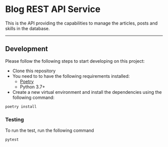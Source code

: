 # Blog REST API Service

This is the API providing the capabilities to manage the articles, posts and skills in the database.

---

## Development

Please follow the following steps to start developing on this project:

* Clone this repository
* You need to to have the following requirements installed:
  * [Poetry](https://python-poetry.org/)
  * Python 3.7+
* Create a new virtual environment and install the dependencies using the following command:

```sh
poetry install
```

### Testing

To run the test, run the following command

```sh
pytest
```
